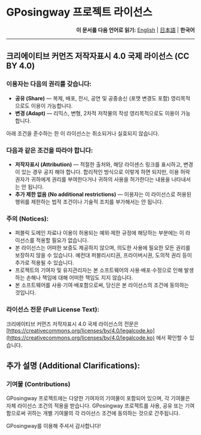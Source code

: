 # GPosingway 프로젝트 라이선스

<div align="right">
  <b>이 문서를 다음 언어로 읽기:</b>
  <a href="./license.md">English</a> | 
  <a href="./license.ja.md">日本語</a> | 
  <b>한국어</b> 
</div>

---

## 크리에이티브 커먼즈 저작자표시 4.0 국제 라이선스 (CC BY 4.0)

### 이용자는 다음의 권리를 갖습니다:

- **공유 (Share)** — 복제, 배포, 전시, 공연 및 공중송신 (포맷 변경도 포함) 영리목적으로도 이용이 가능합니다.
- **변경 (Adapt)** — 리믹스, 변형, 2차적 저작물의 작성 영리목적으로도 이용이 가능합니다.

아래 조건을 준수하는 한 이 라이선스는 취소되거나 실효되지 않습니다.

### 다음과 같은 조건을 따라야 합니다:

- **저작자표시 (Attribution)** — 적절한 출처와, 해당 라이센스 링크를 표시하고, 변경이 있는 경우 공지 해야 합니다. 합리적인 방식으로 이렇게 하면 되지만, 이용 허락권자가 귀하에게 권리를 부여한다거나 귀하의 사용을 허가한다는 내용을 나타내서는 안 됩니다.
- **추가 제한 없음 (No additional restrictions)** — 이용자는 이 라이선스로 허용된 행위를 제한하는 법적 조건이나 기술적 조치를 부가해서는 안 됩니다.

### 주의 (Notices):

- 퍼블릭 도메인 자료나 이용이 허용되는 예외‧제한 규정에 해당하는 부분에는 이 라이선스를 적용할 필요가 없습니다.
- 본 라이선스는 어떠한 보증도 제공하지 않으며, 의도한 사용에 필요한 모든 권리를 보장하지 않을 수 있습니다. 예컨대 퍼블리시티권, 프라이버시권, 도의적 권리 등이 추가로 적용될 수 있습니다.
- 프로젝트의 기여자 및 유지관리자는 본 소프트웨어의 사용·배포·수정으로 인해 발생하는 손해나 책임에 대해 어떠한 책임도 지지 않습니다.
- 본 소프트웨어를 사용·기여·배포함으로써, 당신은 본 라이선스의 조건에 동의하는 것입니다.

### 라이선스 전문 (Full License Text):

크리에이티브 커먼즈 저작자표시 4.0 국제 라이선스의 전문은 [https://creativecommons.org/licenses/by/4.0/legalcode.ko](https://creativecommons.org/licenses/by/4.0/legalcode.ko) 에서 확인할 수 있습니다.

## 추가 설명 (Additional Clarifications):

### 기여물 (Contributions)

GPosingway 프로젝트에는 다양한 기여자의 기여물이 포함되어 있으며, 각 기여물은 자체 라이선스 조건의 적용을 받습니다. GPosingway 프로젝트를 사용, 공유 또는 기여함으로써 귀하는 개별 기여물의 각 라이선스 조건에 동의하는 것으로 간주됩니다.

GPosingway를 이용해 주셔서 감사합니다!
